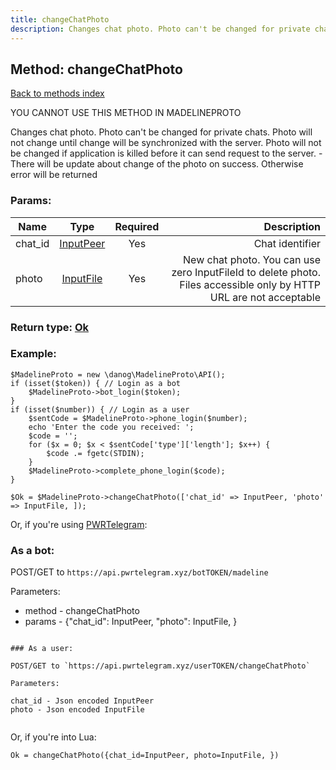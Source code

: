```yaml
---
title: changeChatPhoto
description: Changes chat photo. Photo can't be changed for private chats. Photo will not change until change will be synchronized with the server. Photo will not be changed if application is killed before it can send request to the server. - There will be update about change of the photo on success. Otherwise error will be returned
---
```

## Method: changeChatPhoto  
[Back to methods index](index.md)


YOU CANNOT USE THIS METHOD IN MADELINEPROTO


Changes chat photo. Photo can't be changed for private chats. Photo will not change until change will be synchronized with the server. Photo will not be changed if application is killed before it can send request to the server. - There will be update about change of the photo on success. Otherwise error will be returned

### Params:

| Name     |    Type       | Required | Description |
|----------|:-------------:|:--------:|------------:|
|chat\_id|[InputPeer](../types/InputPeer.md) | Yes|Chat identifier|
|photo|[InputFile](../types/InputFile.md) | Yes|New chat photo. You can use zero InputFileId to delete photo. Files accessible only by HTTP URL are not acceptable|


### Return type: [Ok](../types/Ok.md)

### Example:


```
$MadelineProto = new \danog\MadelineProto\API();
if (isset($token)) { // Login as a bot
    $MadelineProto->bot_login($token);
}
if (isset($number)) { // Login as a user
    $sentCode = $MadelineProto->phone_login($number);
    echo 'Enter the code you received: ';
    $code = '';
    for ($x = 0; $x < $sentCode['type']['length']; $x++) {
        $code .= fgetc(STDIN);
    }
    $MadelineProto->complete_phone_login($code);
}

$Ok = $MadelineProto->changeChatPhoto(['chat_id' => InputPeer, 'photo' => InputFile, ]);
```

Or, if you're using [PWRTelegram](https://pwrtelegram.xyz):

### As a bot:

POST/GET to `https://api.pwrtelegram.xyz/botTOKEN/madeline`

Parameters:

* method - changeChatPhoto
* params - {"chat_id": InputPeer, "photo": InputFile, }

```

### As a user:

POST/GET to `https://api.pwrtelegram.xyz/userTOKEN/changeChatPhoto`

Parameters:

chat_id - Json encoded InputPeer
photo - Json encoded InputFile


```

Or, if you're into Lua:

```
Ok = changeChatPhoto({chat_id=InputPeer, photo=InputFile, })
```

